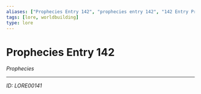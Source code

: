 ```yaml
---
aliases: ["Prophecies Entry 142", "prophecies entry 142", "142 Entry Prophecies"]
tags: [lore, worldbuilding]
type: lore
---
```


# Prophecies Entry 142

*Prophecies*

---
*ID: LORE00141*